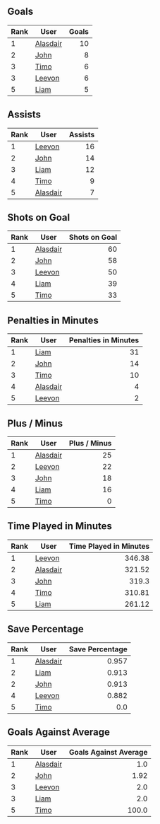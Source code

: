 ## Goals
| Rank | User | Goals |
| :--- | ---- | ---------: |
| 1 | [Alasdair](https://github.com/llevasseur/world-juniors-2022/blob/master/ROSTERS.md#Alasdair) |  10 |
| 2 | [John](https://github.com/llevasseur/world-juniors-2022/blob/master/ROSTERS.md#John) |  8 |
| 3 | [Timo](https://github.com/llevasseur/world-juniors-2022/blob/master/ROSTERS.md#Timo) |  6 |
| 3 | [Leevon](https://github.com/llevasseur/world-juniors-2022/blob/master/ROSTERS.md#Leevon) |  6 |
| 5 | [Liam](https://github.com/llevasseur/world-juniors-2022/blob/master/ROSTERS.md#Liam) |  5 |
## Assists
| Rank | User | Assists |
| :--- | ---- | ---------: |
| 1 | [Leevon](https://github.com/llevasseur/world-juniors-2022/blob/master/ROSTERS.md#Leevon) |  16 |
| 2 | [John](https://github.com/llevasseur/world-juniors-2022/blob/master/ROSTERS.md#John) |  14 |
| 3 | [Liam](https://github.com/llevasseur/world-juniors-2022/blob/master/ROSTERS.md#Liam) |  12 |
| 4 | [Timo](https://github.com/llevasseur/world-juniors-2022/blob/master/ROSTERS.md#Timo) |  9 |
| 5 | [Alasdair](https://github.com/llevasseur/world-juniors-2022/blob/master/ROSTERS.md#Alasdair) |  7 |
## Shots on Goal
| Rank | User | Shots on Goal |
| :--- | ---- | ---------: |
| 1 | [Alasdair](https://github.com/llevasseur/world-juniors-2022/blob/master/ROSTERS.md#Alasdair) |  60 |
| 2 | [John](https://github.com/llevasseur/world-juniors-2022/blob/master/ROSTERS.md#John) |  58 |
| 3 | [Leevon](https://github.com/llevasseur/world-juniors-2022/blob/master/ROSTERS.md#Leevon) |  50 |
| 4 | [Liam](https://github.com/llevasseur/world-juniors-2022/blob/master/ROSTERS.md#Liam) |  39 |
| 5 | [Timo](https://github.com/llevasseur/world-juniors-2022/blob/master/ROSTERS.md#Timo) |  33 |
## Penalties in Minutes
| Rank | User | Penalties in Minutes |
| :--- | ---- | ---------: |
| 1 | [Liam](https://github.com/llevasseur/world-juniors-2022/blob/master/ROSTERS.md#Liam) |  31 |
| 2 | [John](https://github.com/llevasseur/world-juniors-2022/blob/master/ROSTERS.md#John) |  14 |
| 3 | [Timo](https://github.com/llevasseur/world-juniors-2022/blob/master/ROSTERS.md#Timo) |  10 |
| 4 | [Alasdair](https://github.com/llevasseur/world-juniors-2022/blob/master/ROSTERS.md#Alasdair) |  4 |
| 5 | [Leevon](https://github.com/llevasseur/world-juniors-2022/blob/master/ROSTERS.md#Leevon) |  2 |
## Plus / Minus
| Rank | User | Plus / Minus |
| :--- | ---- | ---------: |
| 1 | [Alasdair](https://github.com/llevasseur/world-juniors-2022/blob/master/ROSTERS.md#Alasdair) |  25 |
| 2 | [Leevon](https://github.com/llevasseur/world-juniors-2022/blob/master/ROSTERS.md#Leevon) |  22 |
| 3 | [John](https://github.com/llevasseur/world-juniors-2022/blob/master/ROSTERS.md#John) |  18 |
| 4 | [Liam](https://github.com/llevasseur/world-juniors-2022/blob/master/ROSTERS.md#Liam) |  16 |
| 5 | [Timo](https://github.com/llevasseur/world-juniors-2022/blob/master/ROSTERS.md#Timo) |  0 |
## Time Played in Minutes
| Rank | User | Time Played in Minutes |
| :--- | ---- | ---------: |
| 1 | [Leevon](https://github.com/llevasseur/world-juniors-2022/blob/master/ROSTERS.md#Leevon) |  346.38 |
| 2 | [Alasdair](https://github.com/llevasseur/world-juniors-2022/blob/master/ROSTERS.md#Alasdair) |  321.52 |
| 3 | [John](https://github.com/llevasseur/world-juniors-2022/blob/master/ROSTERS.md#John) |  319.3 |
| 4 | [Timo](https://github.com/llevasseur/world-juniors-2022/blob/master/ROSTERS.md#Timo) |  310.81 |
| 5 | [Liam](https://github.com/llevasseur/world-juniors-2022/blob/master/ROSTERS.md#Liam) |  261.12 |
## Save Percentage
| Rank | User | Save Percentage |
| :--- | ---- | ---------: |
| 1 | [Alasdair](https://github.com/llevasseur/world-juniors-2022/blob/master/ROSTERS.md#Alasdair) |  0.957 |
| 2 | [Liam](https://github.com/llevasseur/world-juniors-2022/blob/master/ROSTERS.md#Liam) |  0.913 |
| 2 | [John](https://github.com/llevasseur/world-juniors-2022/blob/master/ROSTERS.md#John) |  0.913 |
| 4 | [Leevon](https://github.com/llevasseur/world-juniors-2022/blob/master/ROSTERS.md#Leevon) |  0.882 |
| 5 | [Timo](https://github.com/llevasseur/world-juniors-2022/blob/master/ROSTERS.md#Timo) |  0.0 |
## Goals Against Average
| Rank | User | Goals Against Average |
| :--- | ---- | ---------: |
| 1 | [Alasdair](https://github.com/llevasseur/world-juniors-2022/blob/master/ROSTERS.md#Alasdair) |  1.0 |
| 2 | [John](https://github.com/llevasseur/world-juniors-2022/blob/master/ROSTERS.md#John) |  1.92 |
| 3 | [Leevon](https://github.com/llevasseur/world-juniors-2022/blob/master/ROSTERS.md#Leevon) |  2.0 |
| 3 | [Liam](https://github.com/llevasseur/world-juniors-2022/blob/master/ROSTERS.md#Liam) |  2.0 |
| 5 | [Timo](https://github.com/llevasseur/world-juniors-2022/blob/master/ROSTERS.md#Timo) |  100.0 |